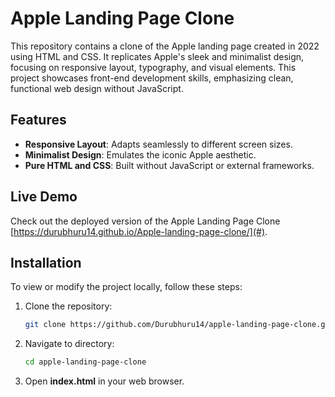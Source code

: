 # Apple Landing Page Clone

This repository contains a clone of the Apple landing page created in 2022 using HTML and CSS. It replicates Apple's sleek and minimalist design, focusing on responsive layout, typography, and visual elements. This project showcases front-end development skills, emphasizing clean, functional web design without JavaScript.

## Features

- **Responsive Layout**: Adapts seamlessly to different screen sizes.
- **Minimalist Design**: Emulates the iconic Apple aesthetic.
- **Pure HTML and CSS**: Built without JavaScript or external frameworks.

## Live Demo

Check out the deployed version of the Apple Landing Page Clone [https://durubhuru14.github.io/Apple-landing-page-clone/](#).

## Installation

To view or modify the project locally, follow these steps:

1. Clone the repository:
   ```bash
   git clone https://github.com/Durubhuru14/apple-landing-page-clone.git
2. Navigate to directory:
   ```bash
   cd apple-landing-page-clone
3. Open **index.html** in your web browser.

